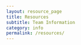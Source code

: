 ```yaml
---
layout: resource_page
title: Resources
subtitle: Team Information
category: info
permalink: /resources/
---
```

